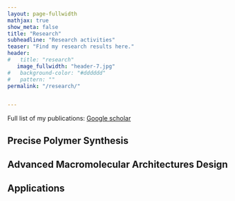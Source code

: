 ```yaml
---
layout: page-fullwidth
mathjax: true
show_meta: false
title: "Research"
subheadline: "Research activities"
teaser: "Find my research results here."
header:
#   title: "research"
   image_fullwidth: "header-7.jpg"
#   background-color: "#dddddd"
#   pattern: ""
permalink: "/research/"


---
```


Full list of my publications: [Google scholar](https://scholar.google.com/citations?hl=en&user=nmVsjxkAAAAJ&view_op=list_works&sortby=pubdate)

## Precise Polymer Synthesis <a name="Synth"></a> 


## Advanced Macromolecular Architectures Design<a name="Archi"></a> 


## Applications <a name="Appli"></a> 





